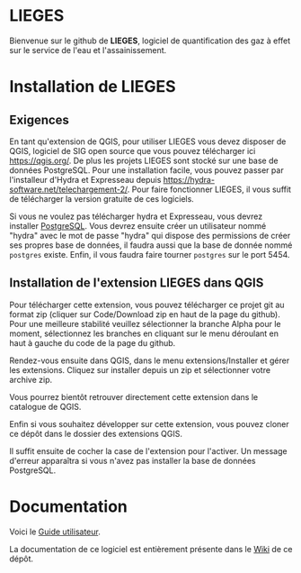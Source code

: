 # LIEGES

Bienvenue sur le github de **LIEGES**, logiciel de quantification des gaz à effet sur le service de l'eau et l'assainissement.

# Installation de LIEGES

## Exigences

En tant qu'extension de QGIS, pour utiliser LIEGES vous devez disposer de QGIS, logiciel de SIG open source que vous pouvez télécharger ici https://qgis.org/. De plus les projets LIEGES sont stocké sur une base de données PostgreSQL. Pour une installation facile, vous pouvez passer par l'installeur d'Hydra et Expresseau depuis https://hydra-software.net/telechargement-2/. Pour faire fonctionner LIEGES, il vous suffit de télécharger la version gratuite de ces logiciels.

Si vous ne voulez pas télécharger hydra et Expresseau, vous devrez installer [PostgreSQL](https://www.postgresql.org/). Vous devrez ensuite créer un utilisateur nommé "hydra" avec le mot de passe "hydra" qui dispose des permissions de créer ses propres base de données, il faudra aussi que la base de donnée nommé `postgres` existe. Enfin, il vous faudra faire tourner `postgres` sur le port 5454.

## Installation de l'extension LIEGES dans QGIS

Pour télécharger cette extension, vous pouvez télécharger ce projet git au format zip (cliquer sur Code/Download zip en haut de la page du github). Pour une meilleure stabilité veuillez sélectionner la branche Alpha pour le moment, sélectionnez les branches en cliquant sur le menu déroulant en haut à gauche du code de la page du github. 

Rendez-vous ensuite dans QGIS, dans le menu extensions/Installer et gérer les extensions. Cliquez sur installer depuis un zip et sélectionner votre archive zip.

Vous pourrez bientôt retrouver directement cette extension dans le catalogue de QGIS.

Enfin si vous souhaitez développer sur cette extension, vous pouvez cloner ce dépôt dans le dossier des extensions QGIS.

Il suffit ensuite de cocher la case de l'extension pour l'activer. Un message d'erreur apparaîtra si vous n'avez pas installer la base de données PostgreSQL.

# Documentation
Voici le [Guide utilisateur](https://github.com/user-attachments/files/18184164/Guide_utilisateurV1.pdf).

La documentation de ce logiciel est entièrement présente dans le [Wiki](https://github.com/TheophileLaPelouse/LIEGES/wiki) de ce dépôt.
